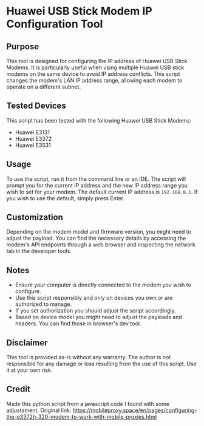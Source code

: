 # Huawei USB Stick Modem IP Configuration Tool

## Purpose

This tool is designed for configuring the IP address of Huawei USB Stick Modems. It is particularly useful when using multiple Huawei USB stick modems on the same device to avoid IP address conflicts. This script changes the modem's LAN IP address range, allowing each modem to operate on a different subnet.

## Tested Devices

This script has been tested with the following Huawei USB Stick Modems:

- Huawei E3131
- Huawei E3372
- Huawei E3531


## Usage

To use the script, run it from the command line or an IDE. The script will prompt you for the current IP address and the new IP address range you wish to set for your modem. The default current IP address is `192.168.8.1`. If you wish to use the default, simply press Enter.


## Customization

Depending on the modem model and firmware version, you might need to adjust the payload. You can find the necessary details by accessing the modem's API endpoints through a web browser and inspecting the network tab in the developer tools.

## Notes

- Ensure your computer is directly connected to the modem you wish to configure.
- Use this script responsibly and only on devices you own or are authorized to manage.
- If you set authorization you should adjust the script accordingly.
- Based on device model you might need to adjust the payloads and headers. You can find those in browser's dev tool.

## Disclaimer

This tool is provided as-is without any warranty. The author is not responsible for any damage or loss resulting from the use of this script. Use it at your own risk.

## Credit

Made this python script from a javascript code I found with some adjustament. Original link: https://mobileproxy.space/en/pages/configuring-the-e3372h-320-modem-to-work-with-mobile-proxies.html
